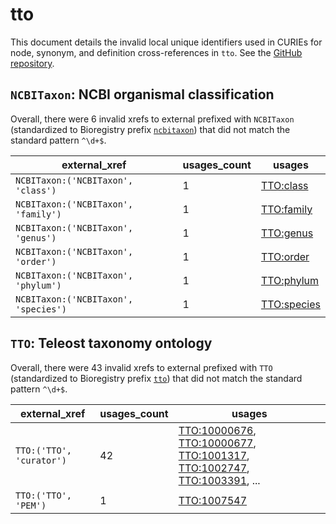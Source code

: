 # tto

This document details the invalid local unique identifiers used in CURIEs
for node, synonym, and definition cross-references in `tto`. See the [GitHub repository](https://github.com/phenoscape/teleost-taxonomy-ontology).


## `NCBITaxon`: NCBI organismal classification

Overall, there were 6 invalid
xrefs to external prefixed with `NCBITaxon` (standardized to Bioregistry
prefix [`ncbitaxon`](https://bioregistry.io/ncbitaxon)) that
did not match the standard pattern `^\d+$`.

| external_xref                        |   usages_count | usages                                            |
|--------------------------------------|----------------|---------------------------------------------------|
| `NCBITaxon:('NCBITaxon', 'class')`   |              1 | [TTO:class](https://bioregistry.io/TTO:class)     |
| `NCBITaxon:('NCBITaxon', 'family')`  |              1 | [TTO:family](https://bioregistry.io/TTO:family)   |
| `NCBITaxon:('NCBITaxon', 'genus')`   |              1 | [TTO:genus](https://bioregistry.io/TTO:genus)     |
| `NCBITaxon:('NCBITaxon', 'order')`   |              1 | [TTO:order](https://bioregistry.io/TTO:order)     |
| `NCBITaxon:('NCBITaxon', 'phylum')`  |              1 | [TTO:phylum](https://bioregistry.io/TTO:phylum)   |
| `NCBITaxon:('NCBITaxon', 'species')` |              1 | [TTO:species](https://bioregistry.io/TTO:species) |

## `TTO`: Teleost taxonomy ontology

Overall, there were 43 invalid
xrefs to external prefixed with `TTO` (standardized to Bioregistry
prefix [`tto`](https://bioregistry.io/tto)) that
did not match the standard pattern `^\d+$`.

| external_xref            |   usages_count | usages                                                                                                                                                                                                                                                                 |
|--------------------------|----------------|------------------------------------------------------------------------------------------------------------------------------------------------------------------------------------------------------------------------------------------------------------------------|
| `TTO:('TTO', 'curator')` |             42 | [TTO:10000676](https://bioregistry.io/TTO:10000676), [TTO:10000677](https://bioregistry.io/TTO:10000677), [TTO:1001317](https://bioregistry.io/TTO:1001317), [TTO:1002747](https://bioregistry.io/TTO:1002747), [TTO:1003391](https://bioregistry.io/TTO:1003391), ... |
| `TTO:('TTO', 'PEM')`     |              1 | [TTO:1007547](https://bioregistry.io/TTO:1007547)                                                                                                                                                                                                                      |

